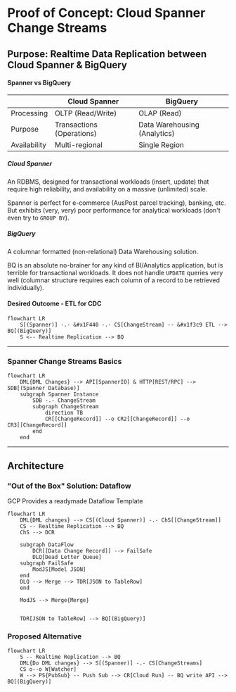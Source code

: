 # Proof of Concept: Cloud Spanner Change Streams

## Purpose: Realtime Data Replication between Cloud Spanner & BigQuery

#### Spanner vs BigQuery

|              | Cloud Spanner             | BigQuery                     | 
|--------------|---------------------------|------------------------------|
| Processing   | OLTP (Read/Write)         | OLAP (Read)                  |
| Purpose      | Transactions (Operations) | Data Warehousing (Analytics) |
| Availability | Multi-regional            | Single Region                |

##### Cloud Spanner

An RDBMS, designed for transactional workloads (insert, update) that require high reliability, and availability on a massive (unlimited) scale. 

Spanner is perfect for e-commerce (AusPost parcel tracking), banking, etc. But exhibits (very, very) poor performance for analytical workloads (don't even try to `GROUP BY`).

##### BigQuery

A columnar formatted (non-relational) Data Warehousing solution.

BQ is an absolute no-brainer for any kind of BI/Analytics application, but is terrible for transactional workloads. It does not handle `UPDATE` queries very well (columnar structure requires each column of a record to be retrieved individually).

#### Desired Outcome - ETL for CDC
```mermaid
flowchart LR
    S[(Spanner)] -.- &#x1F440 -.- CS[ChangeStream] -- &#x1f3c9 ETL --> BQ[(BigQuery)]
    S <-- Realtime Replication --> BQ
```

---

### Spanner Change Streams Basics
```mermaid
flowchart LR
    DML{DML Changes} --> API[SpannerIO] & HTTP[REST/RPC] --> SDB[(Spanner Database)]
    subgraph Spanner Instance 
        SDB -.- ChangeStream
        subgraph ChangeStream
            direction TB
            CR[[ChangeRecord]] --o CR2[[ChangeRecord]] --o CR3[[ChangeRecord]]
        end
    end
```

---

## Architecture

### "Out of the Box" Solution: Dataflow

GCP Provides a readymade Dataflow Template
```mermaid
flowchart LR
    DML{DML changes} --> CS[(Cloud Spanner)] -.- ChS[[ChangeStream]] 
    CS -- Realtime Replication --> BQ
    ChS --> DCR
    
    subgraph DataFlow
        DCR[[Data Change Record]] --> FailSafe
        DLQ[Dead Letter Queue]
    subgraph FailSafe
        ModJS[Model JSON]
    end
    DLQ --> Merge --> TDR[JSON to TableRow]
    end
    
    ModJS --> Merge{Merge}
    
    
    TDR[JSON to TableRow] --> BQ[(BigQuery)]
```

### Proposed Alternative
```mermaid
flowchart LR
    S -- Realtime Replication --> BQ
    DML{Do DML changes} --> S[(Spanner)] -.- CS[ChangeStreams] 
    CS o--o W[Watcher]
    W --> PS{PubSub} -- Push Sub --> CR[Cloud Run] -- BQ write API --> BQ[(BigQuery)]
```

